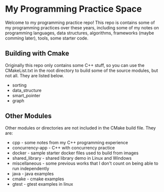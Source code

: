 # My Programming Practice Space

Welcome to my programming practice repo!
This repo is contains some of my programming practices over these years, including some of my notes on programming languages, data structures, algorithms, frameworks (maybe comming later), tools, some starter code.

## Building with Cmake

Originally this repo only contains some C++ stuff, so you can use the CMakeList.txt in the root directory to build some of the source modules, but not all. They are listed below.

- sorting
- data_structure
- smart_pointer
- graph

## Other Modules

Other modules or directories are not included in the CMake build file. They are:

- cpp - some notes from my C++ programming experience
- concurrency-app - C++ with concurrency practice
- docker - sample starter docker files used to build from images
- shared_library - shared library demo in Linux and Windows
- miscellaneous - some previous works that I don't count on being able to run independently
- java - java examples
- cmake - cmake examples
- gtest - gtest examples in linux
